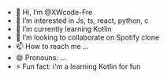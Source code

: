 - 👋 Hi, I’m @XWcode-Fre
- 👀 I’m interested in Js, ts, react, python, c
- 🌱 I’m currently learning Kotlin
- 💞️ I’m looking to collaborate on Spotify clone
- 📫 How to reach me ...
- 😄 Pronouns: ...
- ⚡ Fun fact: i'm a learning Kotlin for fun
